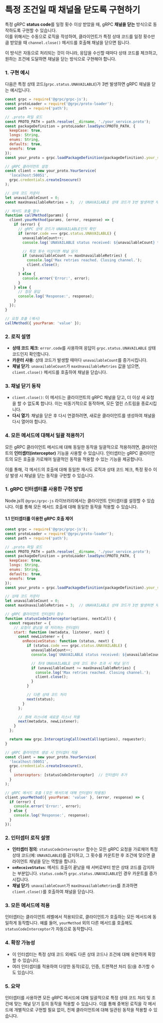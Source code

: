# 특정 조건일 때 채널을 닫도록 구현하기

특정 gRPC **status code**를 일정 횟수 이상 받았을 때, gRPC **채널을 닫는** 방식으로 동작하도록 구현할 수 있습니다.  
이를 위해서는 수동으로 로직을 작성하여, 클라이언트가 특정 상태 코드를 일정 횟수만큼 받았을 때 `channel.close()` 메서드를 호출해 채널을 닫으면 됩니다.

이 방식은 자동으로 처리되는 것이 아니라, 응답을 수신할 때마다 상태 코드를 체크하고, 원하는 조건에 도달하면 채널을 닫는 방식으로 구현해야 합니다.

### 1. **구현 예시**

다음은 특정 상태 코드(`grpc.status.UNAVAILABLE`)가 3번 발생하면 gRPC 채널을 닫는 예시입니다.

```javascript
const grpc = require('@grpc/grpc-js');
const protoLoader = require('@grpc/proto-loader');
const path = require('path');

// .proto 파일 로드
const PROTO_PATH = path.resolve(__dirname, './your_service.proto');
const packageDefinition = protoLoader.loadSync(PROTO_PATH, {
  keepCase: true,
  longs: String,
  enums: String,
  defaults: true,
  oneofs: true
});
const your_proto = grpc.loadPackageDefinition(packageDefinition).your_service_name;

// gRPC 클라이언트 설정
const client = new your_proto.YourService(
  'localhost:50051',
  grpc.credentials.createInsecure()
);

// 상태 코드 카운터
let unavailableCount = 0;
const maxUnavailableRetries = 3;  // UNAVAILABLE 상태 코드가 3번 발생하면 채널을 닫음

// 메서드 호출 함수
function callMethod(params) {
  client.yourMethod(params, (error, response) => {
    if (error) {
      // gRPC 상태 코드가 UNAVAILABLE인지 확인
      if (error.code === grpc.status.UNAVAILABLE) {
        unavailableCount++;
        console.log(`UNAVAILABLE status received: ${unavailableCount} times`);

        // 특정 횟수 이상이면 채널 닫기
        if (unavailableCount >= maxUnavailableRetries) {
          console.log('Max retries reached. Closing channel.');
          client.close();
        }
      } else {
        console.error('Error:', error);
      }
    } else {
      // 정상 응답
      console.log('Response:', response);
    }
  });
}

// 요청 호출 (예시)
callMethod({ yourParam: 'value' });
```

### 2. **로직 설명**
- **상태 코드 체크**: `error.code`를 사용하여 응답이 `grpc.status.UNAVAILABLE` 상태 코드인지 확인합니다.
- **카운터 사용**: 상태 코드가 발생할 때마다 `unavailableCount`를 증가시킵니다.
- **채널 닫기**: `unavailableCount`가 `maxUnavailableRetries` 값을 넘으면, `client.close()` 메서드를 호출하여 채널을 닫습니다.

### 3. **채널 닫기 동작**
- `client.close()`: 이 메서드는 클라이언트의 gRPC 채널을 닫고, 더 이상 새 요청을 할 수 없도록 합니다. 이는 비동기적으로 동작하며, 모든 열린 스트림을 종료시킵니다.
- **다시 열기**: 채널을 닫은 후 다시 연결하려면, 새로운 클라이언트를 생성하여 채널을 다시 열어야 합니다.

### 4. 모든 메서드에 대해서 일괄 적용하기

모든 gRPC 클라이언트 메서드에 대해 동일한 동작을 일괄적으로 적용하려면, 클라이언트의 **인터셉터(interceptor)** 기능을 사용할 수 있습니다. 인터셉터는 gRPC 클라이언트의 모든 호출을 가로채어 일괄적인 동작을 적용할 수 있는 기능을 제공합니다.

이를 통해, 각 메서드의 호출에 대해 동일한 재시도 로직과 상태 코드 체크, 특정 횟수 이상 발생 시 채널을 닫는 동작을 구현할 수 있습니다.

### 1. **gRPC 인터셉터를 사용한 구현 방법**

Node.js의 `@grpc/grpc-js` 라이브러리에서는 클라이언트 인터셉터를 설정할 수 있습니다. 이를 통해 모든 메서드 호출에 대해 동일한 동작을 적용할 수 있습니다.

#### 1.1 인터셉터를 이용한 gRPC 호출 제어

```javascript
const grpc = require('@grpc/grpc-js');
const protoLoader = require('@grpc/proto-loader');
const path = require('path');

// .proto 파일 로드
const PROTO_PATH = path.resolve(__dirname, './your_service.proto');
const packageDefinition = protoLoader.loadSync(PROTO_PATH, {
  keepCase: true,
  longs: String,
  enums: String,
  defaults: true,
  oneofs: true
});
const your_proto = grpc.loadPackageDefinition(packageDefinition).your_service_name;

// 상태 코드 카운터
let unavailableCount = 0;
const maxUnavailableRetries = 3;  // UNAVAILABLE 상태 코드가 3번 발생하면 채널을 닫음

// gRPC 클라이언트 인터셉터 함수
function statusCodeInterceptor(options, nextCall) {
  const requester = {
    // 요청이 끝났을 때 처리하는 인터셉터
    start: function (metadata, listener, next) {
      const newListener = {
        onReceiveStatus: function (status, next) {
          if (status.code === grpc.status.UNAVAILABLE) {
            unavailableCount++;
            console.log(`UNAVAILABLE status received: ${unavailableCount} times`);

            // 최대 UNAVAILABLE 상태 코드 횟수 초과 시 채널 닫기
            if (unavailableCount >= maxUnavailableRetries) {
              console.log('Max retries reached. Closing channel.');
              client.close();
            }
          }

          // 다른 상태 코드 처리
          next(status);
        }
      };

      // 원래 리스너에 새로운 리스너 적용
      next(metadata, newListener);
    }
  };

  return new grpc.InterceptingCall(nextCall(options), requester);
}

// gRPC 클라이언트 생성 시 인터셉터 적용
const client = new your_proto.YourService(
  'localhost:50051',
  grpc.credentials.createInsecure(),
  {
    interceptors: [statusCodeInterceptor]  // 인터셉터 추가
  }
);

// gRPC 메서드 호출 (모든 메서드에 대해 인터셉터 적용됨)
client.yourMethod({ yourParam: 'value' }, (error, response) => {
  if (error) {
    console.error('Error:', error);
  } else {
    console.log('Response:', response);
  }
});
```

### 2. **인터셉터 로직 설명**
- **인터셉터 정의**: `statusCodeInterceptor` 함수는 모든 gRPC 요청을 가로채어 특정 상태 코드(예: `UNAVAILABLE`)를 감지하고, 그 횟수를 카운트한 후 조건에 맞으면 클라이언트 채널을 닫는 역할을 합니다.
- **`onReceiveStatus`**: 메서드 호출이 끝났을 때 서버로부터 받은 상태 코드를 감지하는 부분입니다. `status.code`가 `grpc.status.UNAVAILABLE`인 경우 카운트를 증가시킵니다.
- **채널 닫기**: `unavailableCount`가 `maxUnavailableRetries`를 초과하면 `client.close()`를 호출하여 채널을 닫습니다.
  
### 3. **모든 메서드에 적용**
인터셉터는 클라이언트 레벨에서 적용되므로, 클라이언트가 호출하는 모든 메서드에 동일하게 동작합니다. 예를 들어, `yourMethod` 외의 다른 메서드를 호출해도 `statusCodeInterceptor`가 자동으로 동작합니다.

### 4. **확장 가능성**
- 이 인터셉터는 특정 상태 코드 외에도 다른 상태 코드나 조건에 대해 유연하게 확장할 수 있습니다.
- 여러 인터셉터를 적용하여 다양한 동작(로깅, 인증, 트랜잭션 처리 등)을 추가할 수도 있습니다.

### 5. **요약**
인터셉터를 사용하면 모든 gRPC 메서드에 대해 일괄적으로 특정 상태 코드 처리 및 조건에 맞는 채널 닫기 등의 동작을 적용할 수 있습니다. 이를 통해 중복된 로직을 각 메서드에 개별적으로 구현할 필요 없이, 전체 클라이언트에 대해 일관된 동작을 적용할 수 있습니다.